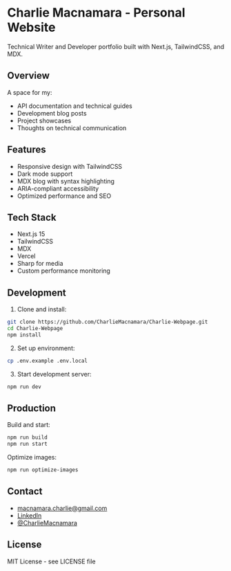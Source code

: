 # Charlie Macnamara - Personal Website

Technical Writer and Developer portfolio built with Next.js, TailwindCSS, and MDX.

## Overview

A space for my:
- API documentation and technical guides
- Development blog posts
- Project showcases
- Thoughts on technical communication

## Features

- Responsive design with TailwindCSS
- Dark mode support
- MDX blog with syntax highlighting
- ARIA-compliant accessibility
- Optimized performance and SEO

## Tech Stack

- Next.js 15
- TailwindCSS
- MDX
- Vercel
- Sharp for media
- Custom performance monitoring

## Development

1. Clone and install:
```bash
git clone https://github.com/CharlieMacnamara/Charlie-Webpage.git
cd Charlie-Webpage
npm install
```

2. Set up environment:
```bash
cp .env.example .env.local
```

3. Start development server:
```bash
npm run dev
```

## Production

Build and start:
```bash
npm run build
npm run start
```

Optimize images:
```bash
npm run optimize-images
```

## Contact

- macnamara.charlie@gmail.com
- [LinkedIn](https://www.linkedin.com/in/charliemacnamara/)
- [@CharlieMacnamara](https://github.com/CharlieMacnamara)

## License

MIT License - see LICENSE file
